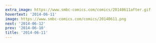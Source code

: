 ```yaml
---
extra_image: https://www.smbc-comics.com/comics/20140611after.gif
hovertext: '2014-06-11'
image: https://www.smbc-comics.com/comics/20140611.png
next: '2014-06-12'
prev: '2014-06-10'
title: '2014-06-11'
---
```

